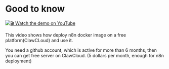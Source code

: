 # Good to know
[![🎬 Watch the demo on YouTube](https://img.youtube.com/vi/oHvxc2t-_1w/0.jpg)](https://www.youtube.com/watch?v=oHvxc2t-_1w)

This video shows how deploy n8n docker image on a free platform(ClawCLoud) and use it.

You need a github account, which is active for more than 6 months, then you can get free server on ClawCloud. (5 dollars per month, enough for n8n deployment)